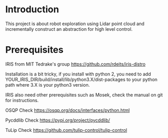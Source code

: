 Introduction
============

This project is about robot exploration using Lidar point cloud and incrementally construct an abstraction for high level control.

Prerequisites
============
IRIS from MIT Tedrake's group
<https://github.com/rdeits/iris-distro>

Installation is a bit tricky, if you install with python 2, you need to add
YOUR_IRIS_DIR/build/install/lib/python3.X/dist-packages to your python path where 3.X is your python3 version.

IRIS also need other prerequisites such as Mosek, check the manual on git for instructions.

OSQP
Check <https://osqp.org/docs/interfaces/python.html>

Pycddlib
Check <https://pypi.org/project/pycddlib/>

TuLip
Check <https://github.com/tulip-control/tulip-control>
